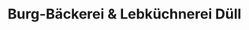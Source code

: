 ---
title: "Burg-Bäckerei & Lebküchnerei Düll"
url: /nuernberg/burg-baeckerei-und-lebkuechnerei-duell/
shop: Bäckerei
---